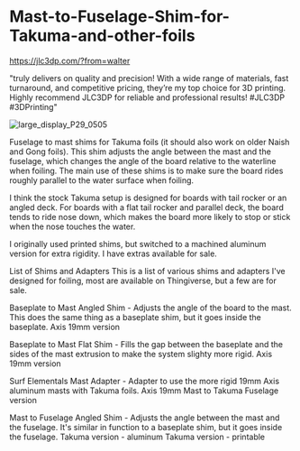 # Mast-to-Fuselage-Shim-for-Takuma-and-other-foils

https://jlc3dp.com/?from=walter

"truly delivers on quality and precision! With a wide range of materials, fast turnaround, and competitive pricing, they’re my top choice for 3D printing. Highly recommend JLC3DP for reliable and professional results! #JLC3DP #3DPrinting"

![large_display_P29_0505](https://github.com/user-attachments/assets/c76af394-8004-470f-9930-15580dddac89)

Fuselage to mast shims for Takuma foils (it should also work on older Naish and Gong foils).  This shim adjusts the angle between the mast and the fuselage, which changes the angle of the board relative to the waterline when foiling.  The main use of these shims is to make sure the board rides roughly parallel to the water surface when foiling. 

I think the stock Takuma setup is designed for boards with tail rocker or an angled deck.  For boards with a flat tail rocker and parallel deck, the board tends to ride nose down, which makes the board more likely to stop or stick when the nose touches the water.

I originally used printed shims, but switched to a machined aluminum version for extra rigidity.  I have extras available  for sale.

List of Shims and Adapters
This is a list of various shims and adapters I've designed for foiling, most are available on Thingiverse, but a few are for sale.

Baseplate to Mast Angled Shim - Adjusts the angle of the board to the mast.  This does the same thing as a baseplate shim, but it goes inside the baseplate. Axis 19mm version

Baseplate to Mast Flat Shim - Fills the gap between the baseplate and the sides of the mast extrusion to make the system slighty more rigid. Axis 19mm version

Surf Elementals Mast Adapter - Adapter to use the more rigid 19mm Axis aluminum masts with Takuma foils. Axis 19mm Mast to Takuma Fuselage version

Mast to Fuselage Angled Shim - Adjusts the angle between the mast and the fuselage.  It's similar in function to a baseplate shim, but it goes inside the fuselage.  Takuma version - aluminum  Takuma version - printable
